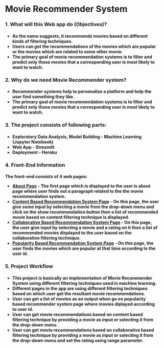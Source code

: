 <h1>Movie Recommender System</h1> 

<h3>1. What will this Web app do (Objectives)?</h3>
<h4><ul><li>As the name suggests, it recommends movies based on different kinds of filtering techniques.
<li>Users can get the recommendations of the movies which are popular or the movies which are related to some other movie.
<li>The primary goal of movie recommendation systems is to filter and predict only those movies that a corresponding user is most likely to want to watch.</ul></h4>


<h3>2. Why do we need Movie Recommender system?</h3>
<h4><ul><li>Recommender systems help to personalize a platform and help the user find something they like.
<li>The primary goal of movie recommendation systems is to filter and predict only those movies that a corresponding user is most likely to want to watch.</ul></h4>


<h3>3. The project consists of following parts:</h3>
<h4><ul><li>Exploratory Data Analysis, Model Building -  Machine Learning  (Jupyter Notebook)
<li>Web App - Streamlit
<li>Deployment - Heroku</ul></h4>


<h3>4. Front-End Information</h3>
<h4>The front-end consists of 4 web pages:
<ul><li><u>About Page</u> - The first page which is displayed to the user is about page where user finds out a paragraph related to the the movie recommendation system.
<li><u>Content Based Recommendation System Page</u> - On this page, the user give some input by selecting a movie from the drop-down menu and click on the show recommendation button then a list of recommended movie based on content filtering technique is displayed.
<li><u>Collaborative Based Recommendation System Page</u> - On this page, the user give input by selecting a movie and a rating on it then a list of recommended movies displayed to the user based on the collaborative filtering technique. 
<li><u>Popularity Based Recommendation System Page</u> - On this page, the user finds the movies which are popular at that time according to the user id.</ul></h4>


<h3>5. Project Workflow</h3>
<h4><ul><li>This project is basically an implementation of Movie Recommender System using different filtering techniques used in machine learning.
<li>Different pages in the app are using different filtering techniques based on which user get the resultant movie recommendations.
<li>User can get a list of movies as an output when go on popularity based recommender system page where movies diplayed according to user id.
<li>User can get movie recommendations based on content based filtering technique by providing a movie as input or selecting it from the drop-down menu.
<li>User can get movie recommendations based on collaborative based filtering technique by providing a movie as input or selecting it from the drop-down menu and set the rating using range parameter.</ul></h4>
